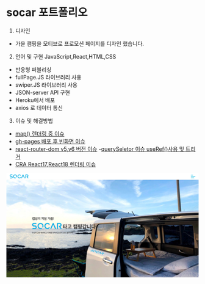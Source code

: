 # socar 포트폴리오 

1. 디자인 
- 가을 캠핑을 모티브로 프로모션 페이지를 디자인 했습니다.

2. 언어 및 구현 JavaScript,React,HTML,CSS
- 반응형 퍼블리싱
- fullPage.JS 라이브러리 사용
- swiper.JS 라이브러리 사용
- JSON-server API 구현
- Heroku에서 배포
- axios 로 데이터 통신

3. 이슈 및 해결방법
- [map() 렌더링 중 이슈 ](https://92yeol.tistory.com/34)
- [gh-pages 배포 후 빈화면 이슈](https://92yeol.tistory.com/32)
- [react-router-dom v5,v6 버전 이슈](https://92yeol.tistory.com/8?category=918540)
-[querySeletor 이슈 useRef()사용 및 트리거](https://92yeol.tistory.com/7?category=918540)
- [CRA React17,React18 렌더링 이슈](https://92yeol.tistory.com/31?category=926941)

<img src="/read-img/main.jpg">